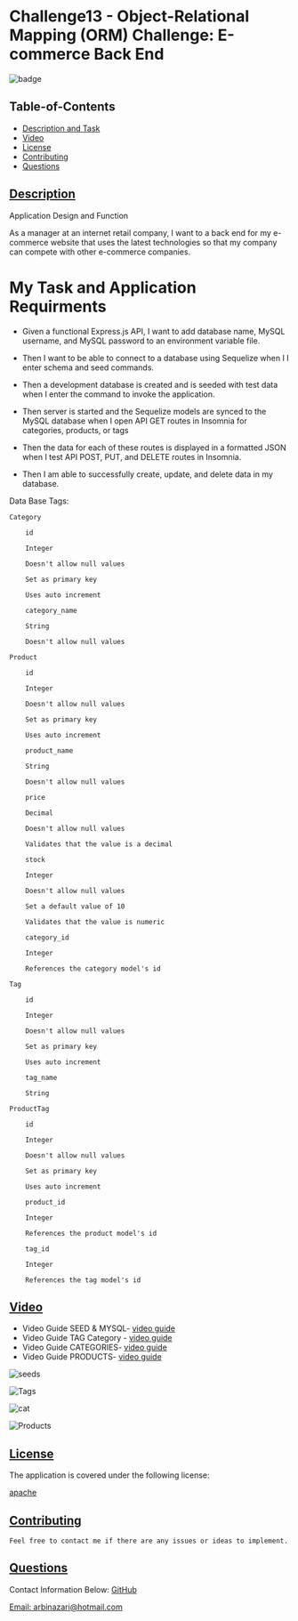 # Challenge13 - Object-Relational Mapping (ORM) Challenge: E-commerce Back End 
![badge](https://img.shields.io/badge/license-apache-blue)


  ## Table-of-Contents
  * [Description and Task](#description)
  * [Video](#video)   
  * [License](#license)   
  * [Contributing](#contributing)
  * [Questions](#questions)


 ## [Description](#table-of-contents)
 
 Application Design and Function

 As a manager at an internet retail company, I want to a back end for
 my e-commerce website that uses the latest technologies so that my company 
 can compete with other e-commerce companies.


 # My Task and Application Requirments

  - Given a functional Express.js API, I want to add database name, MySQL username, 
    and MySQL password to an environment variable file.

  - Then I want to be able to connect to a database using Sequelize when I I enter 
    schema and seed commands.

  - Then a development database is created and is seeded with test data when 
    I enter the command to invoke the application.

  - Then server is started and the Sequelize models are synced to the MySQL database when
    I open API GET routes in Insomnia for categories, products, or tags

  - Then the data for each of these routes is displayed in a formatted JSON when 
    I test API POST, PUT, and DELETE routes in Insomnia.

  - Then I am able to successfully create, update, and delete data in my database.

  Data Base Tags: 

    Category

        id

        Integer

        Doesn't allow null values

        Set as primary key

        Uses auto increment

        category_name

        String

        Doesn't allow null values

    Product

        id

        Integer

        Doesn't allow null values

        Set as primary key

        Uses auto increment

        product_name

        String

        Doesn't allow null values

        price

        Decimal

        Doesn't allow null values

        Validates that the value is a decimal

        stock

        Integer

        Doesn't allow null values

        Set a default value of 10

        Validates that the value is numeric

        category_id

        Integer

        References the category model's id

    Tag

        id

        Integer

        Doesn't allow null values

        Set as primary key

        Uses auto increment

        tag_name

        String

    ProductTag

        id

        Integer

        Doesn't allow null values

        Set as primary key

        Uses auto increment

        product_id

        Integer

        References the product model's id

        tag_id

        Integer

        References the tag model's id

  
  ## [Video](#table-of-contents)
 
   - Video Guide SEED & MYSQL- [video guide](https://www.awesomescreenshot.com/video/8212028?key=c7bd96a5e6b4bb979d54ddb8934fc0b9)
   - Video Guide TAG Category - [video guide](https://www.awesomescreenshot.com/video/8212123?key=a60afa50b8fadb9d49c75aa3fe797bb2)
   - Video Guide CATEGORIES- [video guide](https://www.awesomescreenshot.com/video/8212230?key=8a3ad80485591e8720a9b1203ed0ec0b)
   - Video Guide  PRODUCTS- [video guide](https://www.awesomescreenshot.com/video/8212382?key=3eae5d0d234c70007d7a5bb48a37a8fa)

![seeds](https://user-images.githubusercontent.com/95839411/161455641-10cb666c-642a-4ceb-a721-ab041bb722df.jpg)

![Tags](https://user-images.githubusercontent.com/95839411/161455653-18fa75c7-bd58-478a-8c35-c9648332ec9e.jpg)

![cat](https://user-images.githubusercontent.com/95839411/161455662-43d395e7-d015-4bfe-b263-f658d59809e7.jpg)

![Products](https://user-images.githubusercontent.com/95839411/161455670-b0632254-803a-4f4f-b629-17a60a1a6b87.jpg)

  
  ## [License](#table-of-contents)
  The application is covered under the following license:
  
  [apache](https://choosealicense.com/licenses/apache)
    
    
  ## [Contributing](#table-of-contents)
  
    Feel free to contact me if there are any issues or ideas to implement.
    
  ## [Questions](#table-of-contents)
  Contact Information Below:
  [GitHub](https://github.com/arbinazari)

  [Email: arbinazari@hotmail.com](mailto:arbinazari@hotmail.com)
